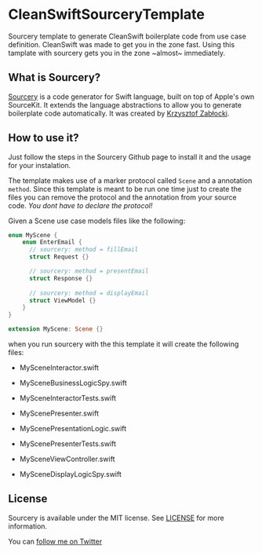# CleanSwiftSourceryTemplate
Sourcery template to generate CleanSwift boilerplate code from use case definition. CleanSwift was made to get you in the zone fast. Using this tamplate with sourcery gets you in the zone ~almost~ immediately.

## What is Sourcery?
[Sourcery](https://github.com/krzysztofzablocki/Sourcery) is a code generator for Swift language, built on top of Apple's own SourceKit. It extends the language abstractions to allow you to generate boilerplate code automatically. It was created by [Krzysztof Zabłocki](https://github.com/krzysztofzablocki).

## How to use it?
Just follow the steps in the Sourcery Github page to install it and the usage for your instalation.

The template makes use of a marker protocol called `Scene` and a annotation `method`. Since this template is meant to be run one time just to create the files you can remove the protocol and the annotation from your source code. *You dont have to declare the protocol!*

Given a Scene use case models files like the following:

```Swift
enum MyScene {
    enum EnterEmail {
      // sourcery: method = fillEmail
      struct Request {}

      // sourcery: method = presentEmail
      struct Response {}
      
      // sourcery: method = displayEmail
      struct ViewModel {}
    }
}

extension MyScene: Scene {}
```

when you run sourcery with the this template it will create the following files:
- MySceneInteractor.swift
- MySceneBusinessLogicSpy.swift
- MySceneInteractorTests.swift

- MyScenePresenter.swift
- MyScenePresentationLogic.swift
- MyScenePresenterTests.swift

- MySceneViewController.swift
- MySceneDisplayLogicSpy.swift


## License

Sourcery is available under the MIT license. See [LICENSE](LICENSE) for more information.

You can [follow me on Twitter][1]

[1]: https://twitter.com/rcdasilva94 
